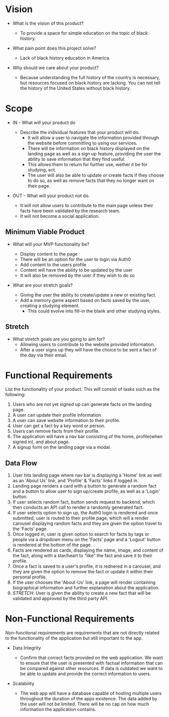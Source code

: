 # Vision

- What is the vision of this product?
  - To provide a space for simple education on the topic of black history.

- What pain point does this project solve?
  - Lack of black history education in America.

- Why should we care about your product?
  - Because understanding the full history of the country is necessary, but resources focused on black history are lacking. You can not tell the history of the United States without black history.

# Scope

- IN - What will your product do
  - Describe the individual features that your product will do.
    - It will allow a user to navigate the information provided through the website before committing to using our services.
    - There will be information on black history displayed on the landing page as well as a sign up feature, providing the user the ability to save information that they find useful.
    - This allows them to return for further use, wether it be for studying, ect.
    - The user will also be able to update or create facts if they choose to do so, as well as remove facts that they no longer want on their page.

- OUT - What will your product not do.
  - It will not allow users to contribute to the main page unless their facts have been validated by the research team.
  - It will not become a social application.

## Minimum Viable Product

- What will your MVP functionality be?
  - Display content to the page
  - There will be an option for the user to login via Auth0
  - Add content to the users profile
  - Content will have the ability to be updated by the user
  - It will also be removed by the user if they wish to do so

- What are your stretch goals?
  - Giving the user the ability to create/update a new or existing fact.
  - Add a memory game aspect based on facts saved by the user, creating a studying element.
    - This could evolve into fill-in the blank and other studying styles.

## Stretch

- What stretch goals are you going to aim for?
  - Allowing users to contribute to the website provided information.
  - After a user signs up they will have the choice to be sent a fact of the day via their email.

# Functional Requirements

List the functionality of your product. This will consist of tasks such as the following:

  1. Users who are not yet signed up can generate facts on the landing page.
  2. A user can update their profile information
  3. A user can save website information to their profile.
  4. User can get a fact by a key word or person.
  5. Users can remove facts from their profile.
  6. The application will have a nav bar consisting of the home, profile(when signed in), and about page.
  7. A signup form on the landing page via a modal.

## Data Flow

  1. User hits landing page where nav bar is displaying a 'Home' link as well as an 'About Us' link, and 'Profile' & 'Facts' links if logged in.
  2. Landing page renders a card with a button to generate a random fact and a button to allow user to sign up/create profile, as well as a 'Login' button.
  3. If user selects random fact, button sends request to backend, which then conducts an API call to render a randomly generated fact.
  4. If user selects option to sign up, the Auth0 login is rendered and once submitted, user is routed to their profile page, which will a render carousel displaying random facts and they are given the option travel to the 'Facts' page.
  5. Once logged in, user is given option to search for facts by tags or people via a dropdown menu on the 'Facts' page and a 'Logout' button is rendered at the bottom of the page.
  6. Facts are rendered as cards, displaying the name, image, and content of the fact, along with a star/heart to "like" the fact and save it to their profile.
  7. Once a fact is saved to a user's profile, it is rednered in a carousel, and they are given the option to remove the fact or update it within their personal profile.
  8. If the user chooses the 'About-Us' link, a page will render containing biographical information and further explanation about the application.
  9. *STRETCH*: User is given the ability to create a new fact that will be validated and approved by the third party API.

# Non-Functional Requirements

Non-functional requirements are requirements that are not directly related to the functionality of the application but still important to the app.

- Data Integrity
  - Confirm that correct facts provided on the web application. We want to ensure that the user is presented with factual information that can be compared against other resources. If data is outdated we want to be able to update and provide the correct information to users.

- Scalability
  - The web app will have a database capable of hosting multiple users throughout the duration of the apps existence. The data added by the user will not be limited. There will be no cap on how much information the application contains.
